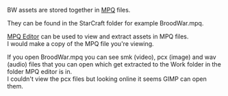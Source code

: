 BW assets are stored together in [MPQ](https://www.zezula.net/en/mpq/main.html) files.  

They can be found in the StarCraft folder for example BroodWar.mpq.  

[MPQ Editor](https://www.zezula.net/en/mpq/download.html) can be used to view and extract assets in MPQ files.  
I would make a copy of the MPQ file you're viewing.  

If you open BroodWar.mpq you can see smk (video), pcx (image) and wav (audio) files that you can open which get extracted to the Work folder in the folder MPQ editor is in.  
I couldn't view the pcx files but looking online it seems GIMP can open them.  
